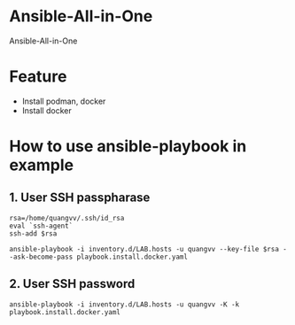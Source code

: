 # Ansible-All-in-One
Ansible-All-in-One


# Feature

- Install podman, docker
- Install docker


# How to use ansible-playbook in example

## 1. User SSH passpharase

```
rsa=/home/quangvv/.ssh/id_rsa
eval `ssh-agent`
ssh-add $rsa

ansible-playbook -i inventory.d/LAB.hosts -u quangvv --key-file $rsa --ask-become-pass playbook.install.docker.yaml
```


## 2. User SSH password

```
ansible-playbook -i inventory.d/LAB.hosts -u quangvv -K -k playbook.install.docker.yaml
```